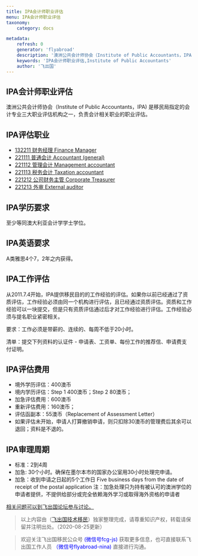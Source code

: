 ```yaml
---
title: IPA会计师职业评估
menu: IPA会计师职业评估
taxonomy:
    category: docs

metadata:
    refresh: 0
    generator: 'flyabroad'
    description: '澳洲公共会计师协会（Institute of Public Accountants，IPA) 是移民局指定的会计专业三大职业评估机构之一，负责会计相关职业的职业评估。'
    keywords: 'IPA会计师职业评估,Institute of Public Accountants'
    author: '飞出国'
---
```


## IPA会计师职业评估 ##

澳洲公共会计师协会（Institute of Public Accountants，IPA) 是移民局指定的会计专业三大职业评估机构之一，负责会计相关职业的职业评估。

## IPA评估职业 ##

- [132211	财务经理	Finance Manager](http://anzsco.cgvisa.com/132211)
- [221111	普通会计	Accountant (general)](http://anzsco.cgvisa.com/221111)
- [221112	管理会计	Management accountant](http://anzsco.cgvisa.com/221112)
- [221113	税务会计	Taxation accountant](http://anzsco.cgvisa.com/221113)
- [221212	公司财务主管	Corporate Treasurer](http://anzsco.cgvisa.com/221212)
- [221213	外审	External auditor](http://anzsco.cgvisa.com/221213)

## IPA学历要求 ##

至少等同澳大利亚会计学学士学位。

## IPA英语要求 ##

A类雅思4个7，2年之内获得。

## IPA工作评估 ##

从2011.7.4开始，IPA提供移民目的的工作经验的评估。如果你以前已经通过了资质评估，工作经验必须由同一个机构进行评估，且已经通过资质评估。资质和工作经验可以一块提交，但是只有资质评估通过后才对工作经验进行评估。工作经验必须与提名职业紧密相关。

要求：工作必须是带薪的、连续的、每周不低于20小时。

清单：提交下列资料的认证件 - 申请表、工资单、每份工作的推荐信、申请费支付证明。

## IPA评估费用 ##

- 境外学历评估：400澳币
- 境内学历评估：Step 1 400澳币；Step 2 80澳币；
- 加急评估费用：600澳币
- 重新评估费用：160澳币；
- 评估函副本：55澳币（Replacement of Assessment Letter）
- 如果评估未开始，申请人打算撤销申请，则只扣除30澳币的管理费后其余可以退回；资料是不退的。

## IPA审理周期 ##

* 标准：2到4周
* 加急: 30个小时。确保在墨尔本市的国家办公室用30小时处理完申请。 
* 加急：收到申请之日起的5个工作日 Five business days from the date of receipt of the postal application
注：加急处理只为持有被认可的澳洲学位的申请者提供，不提供给部分或完全依赖海外学习或取得海外资格的申请者



[相关问题可以到飞出国论坛参与讨论。](http://bbs.fcgvisa.com/c/ass?target=_blank)

> 以上内容由（[飞出国技术移民](http://js.flyabroad.com.hk)）独家整理完成，请尊重知识产权，转载请保留并注明出处。（2020-08-25更新）

> 欢迎关注飞出国移民公众号 <font color=Blue>(微信号fcg-js)</font> 获取更多信息，也可直接联系飞出国工作人员 <font color=Blue>（微信号flyabroad-nina)</font> 直接进行沟通。